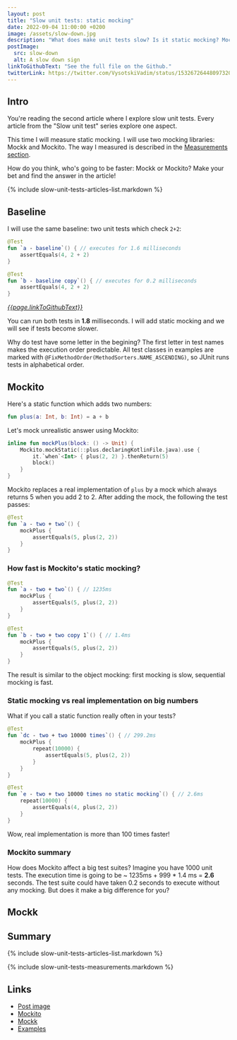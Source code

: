 ```yaml
---
layout: post
title: "Slow unit tests: static mocking"
date: 2022-09-04 11:00:00 +0200
image: /assets/slow-down.jpg
description: "What does make unit tests slow? Is it static mocking? Mockk vs Mockito."
postImage:
  src: slow-down
  alt: A slow down sign
linkToGithubText: "See the full file on the Github."
twitterLink: https://twitter.com/VysotskiVadim/status/1532672644809732098
---
```

## Intro

You're reading the second article where I explore slow unit tests.
Every article from the "Slow unit test" series explore one aspect.

This time I will measure static mocking.
I will use two mocking libraries: Mockk and Mockito.
The way I measured is described in the [Measurements section](#measurements).

How do you think, who's going to be faster: Mockk or Mockito?
Make your bet and find the answer in the article!


{% include slow-unit-tests-articles-list.markdown %}

## Baseline

I will use the same baseline: two unit tests which check `2+2`:

```kotlin
@Test
fun `a - baseline`() { // executes for 1.6 milliseconds
    assertEquals(4, 2 + 2)
}

@Test
fun `b - baseline copy`() { // executes for 0.2 milliseconds
    assertEquals(4, 2 + 2)
}
```

*[{{page.linkToGithubText}}](https://github.com/VysotskiVadim/slow-unit-tests/blob/main/app/src/test/java/dev/vadzimv/slowtests/Baseline.kt)*

You can run both tests in **1.8** milliseconds. 
I will add static mocking and we will see if tests become slower.

Why do test have some letter in the begining?
The first letter in test names makes the execution order predictable.
All test classes in examples are marked with `@FixMethodOrder(MethodSorters.NAME_ASCENDING)`, so JUnit runs tests in alphabetical order. 

## Mockito

Here's a static function which adds two numbers:
```kotlin
fun plus(a: Int, b: Int) = a + b
```

Let's mock unrealistic answer using Mockito:

```kotlin
inline fun mockPlus(block: () -> Unit) {
    Mockito.mockStatic(::plus.declaringKotlinFile.java).use {
        it.`when`<Int> { plus(2, 2) }.thenReturn(5)
        block()
    }
}
```
Mockito replaces a real implementation of `plus` by a mock which always returns 5 when you add 2 to 2.
After adding the mock, the following the test passes:

```kotlin
@Test
fun `a - two + two`() {
    mockPlus {
        assertEquals(5, plus(2, 2))
    }
}
```

### How fast is Mockito's static mocking?

```kotlin
@Test
fun `a - two + two`() { // 1235ms
    mockPlus {
        assertEquals(5, plus(2, 2))
    }
}

@Test
fun `b - two + two copy 1`() { // 1.4ms
    mockPlus {
        assertEquals(5, plus(2, 2))
    }
}
```

The result is similar to the object mocking:
first mocking is slow, sequential mocking is fast.

### Static mocking vs real implementation on big numbers

What if you call a static function really often in your tests?

```kotlin
@Test
fun `dc - two + two 10000 times`() { // 299.2ms
    mockPlus {
        repeat(10000) {
            assertEquals(5, plus(2, 2))
        }
    }
}

@Test
fun `e - two + two 10000 times no static mocking`() { // 2.6ms
    repeat(10000) {
        assertEquals(4, plus(2, 2))
    }
}
```

Wow, real implementation is more than 100 times faster!

### Mockito summary

How does Mockito affect a big test suites?
Imagine you have 1000 unit tests.
The execution time is going to be ~ 1235ms + 999 * 1.4 ms = **2.6** seconds.
The test suite could have taken 0.2 seconds to execute without any mocking. But does it make a big difference for you?

## Mockk



## Summary


{% include slow-unit-tests-articles-list.markdown %}

{% include slow-unit-tests-measurements.markdown %}

## Links
* [Post image](https://www.flickr.com/photos/88158306@N03/45968616764/)
* [Mockito](https://github.com/mockito/mockito-kotlin)
* [Mockk](https://mockk.io/)
* [Examples](https://github.com/VysotskiVadim/slow-unit-tests)